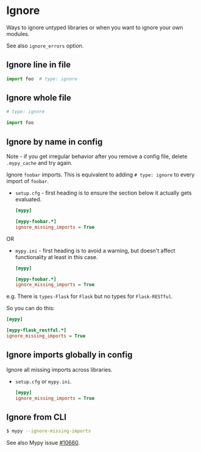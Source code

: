 # Ignore

Ways to ignore untyped libraries or when you want to ignore your own modules.

See also `ignore_errors` option.


## Ignore line in file

```python
import foo  # type: ignore
```

## Ignore whole file

```python
# type: ignore

import foo
```

## Ignore by name in config

Note - if you get irregular behavior after you remove a config file, delete `.mypy_cache` and try again.

Ignore `foobar` imports. This is equivalent to adding `# type: ignore` to every import of `foobar`.

- `setup.cfg` - first heading is to ensure the section below it actually gets evaluated.
    ```ini
    [mypy]
    
    [mypy-foobar.*]
    ignore_missing_imports = True
    ```

OR

- `mypy.ini` - first heading is to avoid a warning, but doesn't affect functionality at least in this case.
    ```ini
    [mypy]

    [mypy-foobar.*]
    ignore_missing_imports = True
    ```
    
    
e.g. There is `types-Flask` for `Flask` but no types for `Flask-RESTful`.

So you can do this:

```ini
[mypy]

[mypy-flask_restful.*]
ignore_missing_imports = True
```


## Ignore imports globally in config

Ignore all missing imports across libraries.

- `setup.cfg` or `mypy.ini`.
    ```ini
    [mypy]
    ignore_missing_imports = True
    ```

## Ignore from CLI

```sh
$ mypy --ignore-missing-imports
```

See also Mypy issue [#10660](https://github.com/python/mypy/issues/10660).
